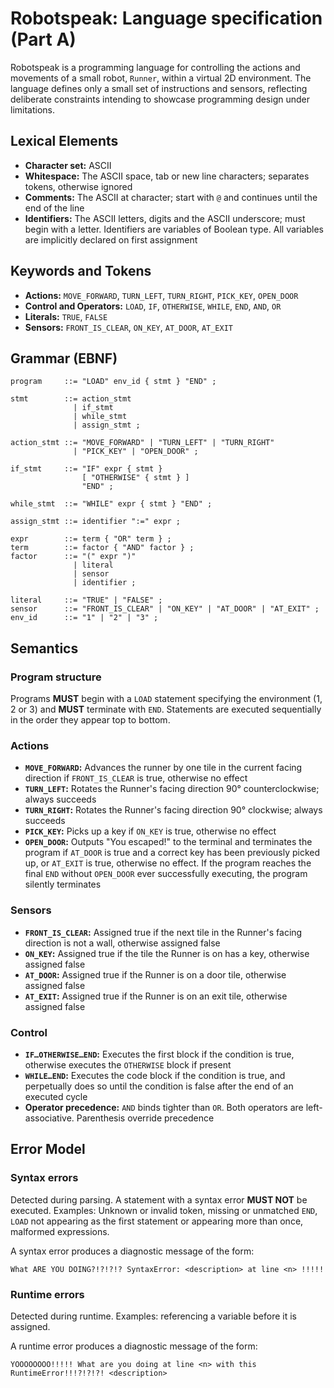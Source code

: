 # Robotspeak: Language specification (Part A)

Robotspeak is a programming language for controlling the actions and movements of a small robot, `Runner`, within a virtual 2D environment. The language defines only a small set of instructions and sensors, reflecting deliberate constraints intending to showcase programming design under limitations.

## Lexical Elements

- **Character set:** ASCII
- **Whitespace:** The ASCII space, tab or new line characters; separates tokens, otherwise ignored
- **Comments:** The ASCII at character; start with `@` and continues until the end of the line
- **Identifiers:** The ASCII letters, digits and the ASCII underscore; must begin with a letter. Identifiers are variables of Boolean type. All variables are implicitly declared on first assignment

## Keywords and Tokens

- **Actions:** `MOVE_FORWARD`, `TURN_LEFT`, `TURN_RIGHT`, `PICK_KEY`, `OPEN_DOOR`
- **Control and Operators:** `LOAD`, `IF`, `OTHERWISE`, `WHILE`, `END`, `AND`, `OR`
- **Literals:** `TRUE`, `FALSE`
- **Sensors:** `FRONT_IS_CLEAR`, `ON_KEY`, `AT_DOOR`, `AT_EXIT`

## Grammar (EBNF)

```ebnf
program     ::= "LOAD" env_id { stmt } "END" ;

stmt        ::= action_stmt
              | if_stmt
              | while_stmt
              | assign_stmt ;

action_stmt ::= "MOVE_FORWARD" | "TURN_LEFT" | "TURN_RIGHT"
              | "PICK_KEY" | "OPEN_DOOR" ;

if_stmt     ::= "IF" expr { stmt }
                [ "OTHERWISE" { stmt } ]
                "END" ;

while_stmt  ::= "WHILE" expr { stmt } "END" ;

assign_stmt ::= identifier ":=" expr ;

expr        ::= term { "OR" term } ;
term        ::= factor { "AND" factor } ;
factor      ::= "(" expr ")"
              | literal
              | sensor
              | identifier ;

literal     ::= "TRUE" | "FALSE" ;
sensor      ::= "FRONT_IS_CLEAR" | "ON_KEY" | "AT_DOOR" | "AT_EXIT" ;
env_id      ::= "1" | "2" | "3" ;
```

## Semantics

### Program structure

Programs **MUST** begin with a `LOAD` statement specifying the environment (1, 2 or 3) and **MUST** terminate with `END`. Statements are executed sequentially in the order they appear top to bottom.

### Actions

- **`MOVE_FORWARD`:** Advances the runner by one tile in the current facing direction if `FRONT_IS_CLEAR` is true, otherwise no effect
- **`TURN_LEFT`:** Rotates the Runner's facing direction 90° counterclockwise; always succeeds
- **`TURN_RIGHT`:** Rotates the Runner's facing direction 90° clockwise; always succeeds
- **`PICK_KEY`:** Picks up a key if `ON_KEY` is true, otherwise no effect
- **`OPEN_DOOR`:** Outputs "You escaped!" to the terminal and terminates the program if `AT_DOOR` is true and a correct key has been previously picked up, or `AT_EXIT` is true, otherwise no effect. If the program reaches the final `END` without `OPEN_DOOR` ever successfully executing, the program silently terminates

### Sensors

- **`FRONT_IS_CLEAR`:** Assigned true if the next tile in the Runner's facing direction is not a wall, otherwise assigned false
- **`ON_KEY`:** Assigned true if the tile the Runner is on has a key, otherwise assigned false
- **`AT_DOOR`:** Assigned true if the Runner is on a door tile, otherwise assigned false
- **`AT_EXIT`:** Assigned true if the Runner is on an exit tile, otherwise assigned false

### Control

- **`IF…OTHERWISE…END`:** Executes the first block if the condition is true, otherwise executes the `OTHERWISE` block if present
- **`WHILE…END`:** Executes the code block if the condition is true, and perpetually does so until the condition is false after the end of an executed cycle
- **Operator precedence:** `AND` binds tighter than `OR`. Both operators are left-associative. Parenthesis override precedence

## Error Model

### Syntax errors

Detected during parsing. A statement with a syntax error **MUST NOT** be executed. Examples: Unknown or invalid token, missing or unmatched `END`, `LOAD` not appearing as the first statement or appearing more than once, malformed expressions.

A syntax error produces a diagnostic message of the form:
```
What ARE YOU DOING?!?!?!? SyntaxError: <description> at line <n> !!!!!
```

### Runtime errors

Detected during runtime. Examples: referencing a variable before it is assigned.

A runtime error produces a diagnostic message of the form:
```
YOOOOOOOO!!!!! What are you doing at line <n> with this RuntimeError!!!?!?!?! <description>
```